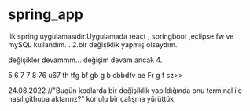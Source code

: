# spring_app
İlk spring uygulamasıdır.Uygulamada react , springboot ,eclipse fw ve mySQL kullandım.
.
2.bir değişiklik yapmış olsaydım.

değişikler devammm...
değişim devam
ancak 4.



5
6
7
7
8
76
u67
th
tfg
bf
gb
g
b
cbbdfv
ae
Fr
g
f
sz>>

24.08.2022 
//"Bugün kodlarda bir değişiklik yapıldığında onu terminal ile nasıl githuba aktarırız?" konulu bir çalışma yürüttük.